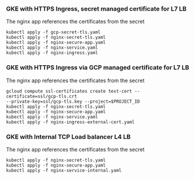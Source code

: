 ### GKE with HTTPS Ingress, secret managed certificate for L7 LB
The nginx app references the certificates from the secret

```
kubectl apply -f gcp-secret-tls.yaml
kubectl apply -f nginx-secret-tls.yaml
kubectl apply -f nginx-secure-app.yaml
kubectl apply -f nginx-service.yaml
kubectl apply -f nginx-ingress.yaml
```

### GKE with HTTPS Ingress via GCP managed certificate for L7 LB
The nginx app references the certificates from the secret

```
gcloud compute ssl-certificates create test-cert --certificate=ssl/gcp-tls.crt
--private-key=ssl/gcp-tls.key --project=$PROJECT_ID
kubectl apply -f nginx-secret-tls.yaml
kubectl apply -f nginx-secure-app.yaml
kubectl apply -f nginx-service.yaml
kubectl apply -f nginx-ingress-external-cert.yaml
```

### GKE with Internal TCP Load balancer L4 LB
The nginx app references the certificates from the secret

```
kubectl apply -f nginx-secret-tls.yaml
kubectl apply -f nginx-secure-app.yaml
kubectl apply -f nginx-service-internal.yaml
```